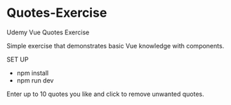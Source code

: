# Quotes-Exercise

Udemy Vue Quotes Exercise

Simple exercise that demonstrates basic Vue knowledge with components.

SET UP
* npm install
* npm run dev

Enter up to 10 quotes you like and click to remove unwanted quotes.
